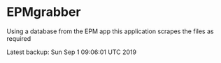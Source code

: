 # EPMgrabber
Using a database from the EPM app this application scrapes the files as required


Latest backup: Sun Sep 1 09:06:01 UTC 2019
